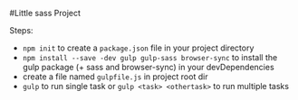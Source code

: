 #Little sass Project

Steps:

- `npm init` to create a `package.json` file in your project directory
- `npm install --save -dev gulp gulp-sass browser-sync` to install the gulp package (+ sass and browser-sync) in your devDependencies
- create a file named `gulpfile.js` in project root dir
- `gulp` to run single task or `gulp <task> <othertask>` to run multiple tasks